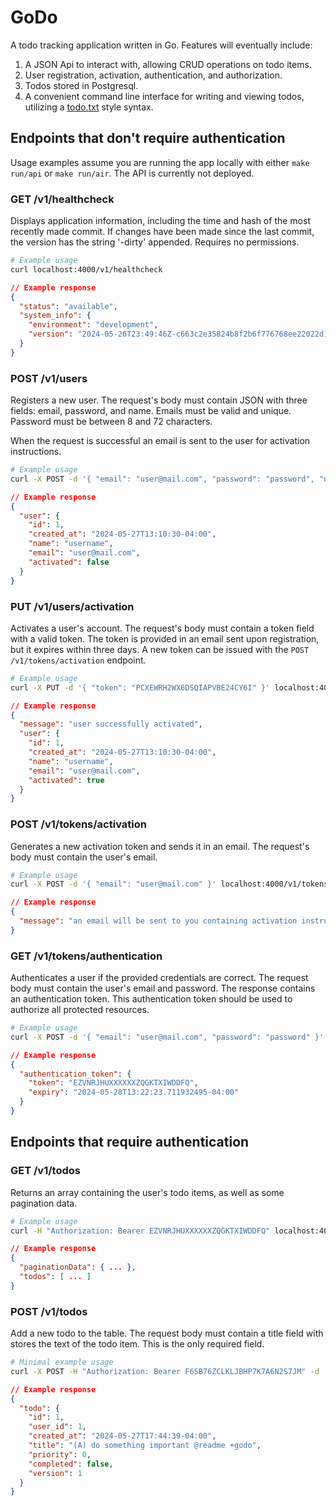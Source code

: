 # GoDo

A todo tracking application written in Go. Features will eventually include:

1. A JSON Api to interact with, allowing CRUD operations on todo items.
2. User registration, activation, authentication, and authorization.
3. Todos stored in Postgresql.
4. A convenient command line interface for writing and viewing todos, utilizing a [todo.txt](https://github.com/todotxt/todo.txt) style syntax.

## Endpoints that don't require authentication

Usage examples assume you are running the app locally with either `make run/api` or `make run/air`. The API is currently not deployed.

### GET /v1/healthcheck

Displays application information, including the time and hash of the most recently made commit. If changes have been made since the last commit, the version has the string '-dirty' appended. Requires no permissions.

```bash
# Example usage
curl localhost:4000/v1/healthcheck
```

```json
// Example response
{
  "status": "available",
  "system_info": {
    "environment": "development",
    "version": "2024-05-26T23:49:46Z-c663c2e35824b8f2b6f776768ee22022d1e86163-dirty"
  }
}
```

### POST /v1/users

Registers a new user. The request's body must contain JSON with three fields: email, password, and name. Emails must be valid and unique. Password must be between 8 and 72 characters.

When the request is successful an email is sent to the user for activation instructions.

```bash
# Example usage
curl -X POST -d '{ "email": "user@mail.com", "password": "password", "name": "username" }' localhost:4000/v1/users
```

```json
// Example response
{
  "user": {
    "id": 1,
    "created_at": "2024-05-27T13:10:30-04:00",
    "name": "username",
    "email": "user@mail.com",
    "activated": false
  }
}
```

### PUT /v1/users/activation

Activates a user's account. The request's body must contain a token field with a valid token. The token is provided in an email sent upon registration, but it expires within three days. A new token can be issued with the `POST /v1/tokens/activation` endpoint.

```bash
# Example usage
curl -X PUT -d '{ "token": "PCXEWRH2WX6DSQIAPVBE24CY6I" }' localhost:4000/v1/users/activation
```

```json
// Example response
{
  "message": "user successfully activated",
  "user": {
    "id": 1,
    "created_at": "2024-05-27T13:10:30-04:00",
    "name": "username",
    "email": "user@mail.com",
    "activated": true
  }
}
```

### POST /v1/tokens/activation

Generates a new activation token and sends it in an email. The request's body
must contain the user's email.

```bash
# Example usage
curl -X POST -d '{ "email": "user@mail.com" }' localhost:4000/v1/tokens/activation
```

```json
// Example response
{
  "message": "an email will be sent to you containing activation instructions"
}
```

### GET /v1/tokens/authentication

Authenticates a user if the provided credentials are correct. The request body
must contain the user's email and password. The response contains an
authentication token. This authentication token should be used to authorize
all protected resources.

```bash
# Example usage
curl -X POST -d '{ "email": "user@mail.com", "password": "password" }' localhost:4000/v1/tokens/authentication
```

```json
// Example response
{
  "authentication_token": {
    "token": "EZVNRJHUXXXXXXZQGKTXIWDDFQ",
    "expiry": "2024-05-28T13:22:23.711932495-04:00"
  }
}
```

## Endpoints that require authentication

### GET /v1/todos

Returns an array containing the user's todo items, as well as some pagination data.

```bash
# Example usage
curl -H "Authorization: Bearer EZVNRJHUXXXXXXZQGKTXIWDDFQ" localhost:4000/v1/todos
```

```json
// Example response
{
  "paginationData": { ... },
  "todos": [ ... ]
}
```

### POST /v1/todos

Add a new todo to the table. The request body must contain a title field with stores the text of the todo item. This is the only required field.

```bash
# Minimal example usage
curl -X POST -H "Authorization: Bearer F6SB76ZCLKLJBHP7K7A6N2S7JM" -d '{ "title": "(A) do something important @readme +godo" }' localhost:4000/v1/todos

```

```json
// Example response
{
  "todo": {
    "id": 1,
    "user_id": 1,
    "created_at": "2024-05-27T17:44:39-04:00",
    "title": "(A) do something important @readme +godo",
    "priority": 0,
    "completed": false,
    "version": 1
  }
}
```
